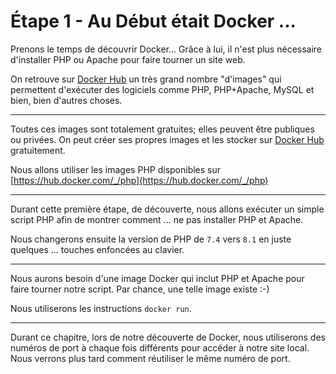 # Étape 1 - Au Début était Docker ...

Prenons le temps de découvrir Docker... Grâce à lui, il n'est plus nécessaire d'installer PHP ou Apache pour faire tourner un site web.

On retrouve sur [Docker Hub](https://hub.docker.com) un très grand nombre "d'images" qui permettent d'exécuter des logiciels comme PHP, PHP+Apache, MySQL et bien, bien d'autres choses. 

----

Toutes ces images sont totalement gratuites; elles peuvent être publiques ou privées. On peut créer ses propres images et les stocker sur [Docker Hub](https://hub.docker.com) gratuitement. 

Nous allons utiliser les images PHP disponibles sur [https://hub.docker.com/_/php](https://hub.docker.com/_/php)

----

Durant cette première étape, de découverte, nous allons exécuter un simple script PHP afin de montrer comment ... ne pas installer PHP et Apache. 

Nous changerons ensuite la version de PHP de `7.4` vers `8.1` en juste quelques ... touches enfoncées au clavier.

----

<!-- .slide: data-background="./images/background.png" data-background-size="cover" -->

Nous aurons besoin d'une image Docker qui inclut PHP et Apache pour faire tourner notre script. Par chance, une telle image existe :-)

Nous utiliserons les instructions `docker run`.

----

<!-- .slide: data-background="./images/attention.jpg" data-background-size="cover" -->

Durant ce chapitre, lors de notre découverte de Docker, nous utiliserons des numéros de port à chaque fois différents pour accéder à notre site local. Nous verrons plus tard comment réutiliser le même numéro de port.
